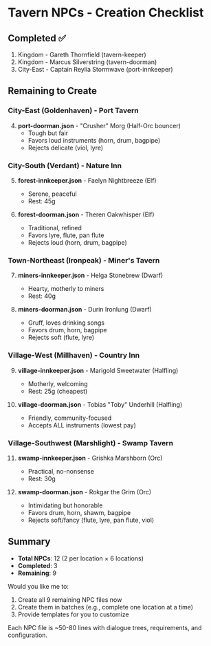 # Tavern NPCs - Creation Checklist

## Completed ✅
1. Kingdom - Gareth Thornfield (tavern-keeper)
2. Kingdom - Marcus Silverstring (tavern-doorman)
3. City-East - Captain Reylia Stormwave (port-innkeeper)

## Remaining to Create

### City-East (Goldenhaven) - Port Tavern
4. **port-doorman.json** - "Crusher" Morg (Half-Orc bouncer)
   - Tough but fair
   - Favors loud instruments (horn, drum, bagpipe)
   - Rejects delicate (viol, lyre)

### City-South (Verdant) - Nature Inn
5. **forest-innkeeper.json** - Faelyn Nightbreeze (Elf)
   - Serene, peaceful
   - Rest: 45g

6. **forest-doorman.json** - Theren Oakwhisper (Elf)
   - Traditional, refined
   - Favors lyre, flute, pan flute
   - Rejects loud (horn, drum, bagpipe)

### Town-Northeast (Ironpeak) - Miner's Tavern
7. **miners-innkeeper.json** - Helga Stonebrew (Dwarf)
   - Hearty, motherly to miners
   - Rest: 40g

8. **miners-doorman.json** - Durin Ironlung (Dwarf)
   - Gruff, loves drinking songs
   - Favors drum, horn, bagpipe
   - Rejects soft (flute, lyre)

### Village-West (Millhaven) - Country Inn
9. **village-innkeeper.json** - Marigold Sweetwater (Halfling)
   - Motherly, welcoming
   - Rest: 25g (cheapest)

10. **village-doorman.json** - Tobias "Toby" Underhill (Halfling)
    - Friendly, community-focused
    - Accepts ALL instruments (lowest pay)

### Village-Southwest (Marshlight) - Swamp Tavern
11. **swamp-innkeeper.json** - Grishka Marshborn (Orc)
    - Practical, no-nonsense
    - Rest: 30g

12. **swamp-doorman.json** - Rokgar the Grim (Orc)
    - Intimidating but honorable
    - Favors drum, horn, shawm, bagpipe
    - Rejects soft/fancy (flute, lyre, pan flute, viol)

## Summary
- **Total NPCs**: 12 (2 per location × 6 locations)
- **Completed**: 3
- **Remaining**: 9

Would you like me to:
1. Create all 9 remaining NPC files now
2. Create them in batches (e.g., complete one location at a time)
3. Provide templates for you to customize

Each NPC file is ~50-80 lines with dialogue trees, requirements, and configuration.
